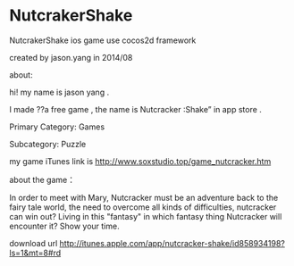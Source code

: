 # NutcrakerShake
NutcrakerShake ios game use cocos2d framework

created by jason.yang in 2014/08

about:

hi! my name is jason yang .

I made ??a free game , the name is Nutcracker :Shake” in app store .

Primary Category: Games

Subcategory: Puzzle

 
my game iTunes  link is  http://www.soxstudio.top/game_nutcracker.htm

about the game：

In order to meet with Mary, Nutcracker must be an adventure back to the fairy tale world, the need to overcome all kinds of difficulties, nutcracker can win out? Living in this "fantasy" in which fantasy thing Nutcracker will encounter it? Show your time. 


download url 
http://itunes.apple.com/app/nutcracker-shake/id858934198?ls=1&mt=8#rd